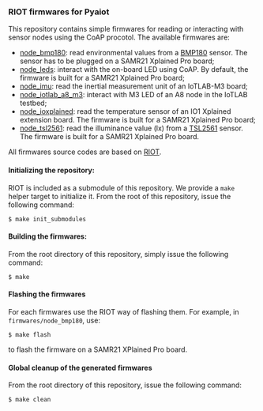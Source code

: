 ### RIOT firmwares for Pyaiot

This repository contains simple firmwares for reading or interacting with
sensor nodes using the CoAP procotol. The available firmwares are:
* [node_bmp180](./firmwares/node_bmp180): read environmental values from a
  [BMP180](https://www.bosch-sensortec.com/bst/products/all_products/bmp180) sensor.
  The sensor has to be plugged on a SAMR21 Xplained Pro board;
* [node_leds](./firmwares/node_leds): interact with the on-board LED using CoAP.
  By default, the firmware is built for a SAMR21 Xplained Pro board;
* [node_imu](./firmwares/node_imu): read the inertial measurement unit of an
  IoTLAB-M3 board;
* [node_iotlab_a8_m3](./firmwares/node_iotlab_a8_m3): interact with M3 LED of an
  A8 node in the IoTLAB testbed;
* [node_ioxplained](./firmwares/ioxplained): read the temperature sensor of an
  IO1 Xplained extension board. The firmware is built for a SAMR21 Xplained Pro
  board;
* [node_tsl2561](./firmware/node_tsl2561): read the illuminance value (lx) from
  a
  [TSL2561](http://ams.com/eng/Products/Light-Sensors/Ambient-Light-Sensors/TSL2561/TSL2560-TSL2561-Datasheet)
  sensor. The firmware is built for a SAMR21 Xplained Pro board.

All firmwares source codes are based on [RIOT](https://github.com/RIOT-OS/RIOT).

#### Initializing the repository:

RIOT is included as a submodule of this repository. We provide a `make` helper
target to initialize it.
From the root of this repository, issue the following command:
```
$ make init_submodules
```

#### Building the firmwares:

From the root directory of this repository, simply issue the following command:
```
$ make
```

#### Flashing the firmwares

For each firmwares use the RIOT way of flashing them. For example, in
`firmwares/node_bmp180`, use:
```
$ make flash
```
to flash the firmware on a SAMR21 XPlained Pro board.

#### Global cleanup of the generated firmwares

From the root directory of this repository, issue the following command:
```
$ make clean
```

